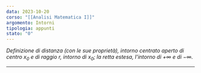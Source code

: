 ```yaml
---
data: 2023-10-20
corso: "[[Analisi Matematica I]]"
argomento: Intorni
tipologia: appunti
stato: "0"
---
```

*Definizione di distanza (con le sue proprietà), intorno centrato aperto di centro $x_0$ e di raggio $r$, intorno di $x_0$; la retta estesa, l'intorno di $+\infty$ e di $-\infty$.*
- - -

